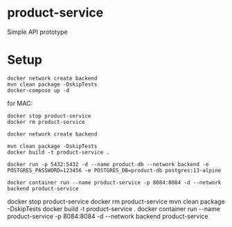 # product-service

Simple API prototype 

# Setup

    docker network create backend
    mvn clean package -DskipTests
    docker-compose up -d


for MAC:
    
    docker stop product-service
    docker rm product-service

    docker network create backend
    
    mvn clean package -DskipTests
    docker build -t product-service .
    
    docker run -p 5432:5432 -d --name product-db --network backend -e POSTGRES_PASSWORD=123456 -e POSTGRES_DB=product-db postgres:13-alpine
    
    docker container run --name product-service -p 8084:8084 -d --network backend product-service


docker stop product-service
docker rm product-service
mvn clean package -DskipTests
docker build -t product-service .
docker container run --name product-service -p 8084:8084 -d --network backend product-service

